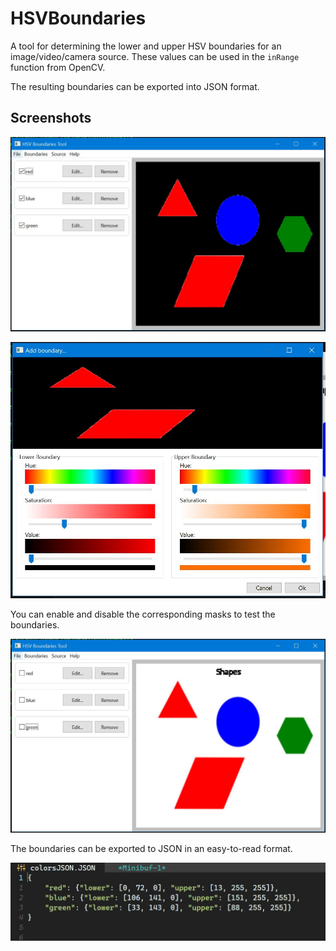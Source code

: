 # HSVBoundaries

A tool for determining the lower and upper HSV boundaries for an image/video/camera source. These values can be used in the ```inRange``` function from OpenCV.

The resulting boundaries can be exported into JSON format.

## Screenshots

![](/images/image1.JPG)

![](/images/image2.JPG)

You can enable and disable the corresponding masks to test the boundaries.

![](/images/image3.JPG)

The boundaries can be exported to JSON in an easy-to-read format.

![](/images/image4.JPG)

